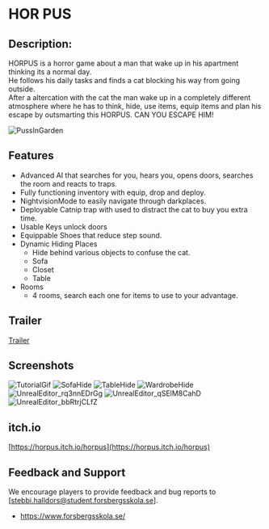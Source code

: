 # HOR PUS

<h2> Description: </h2>
HORPUS is a horror game about a man that wake up in his apartment thinking its a normal day. </br>
He follows his daily tasks and finds a cat blocking his way from going outside. </br>
After a altercation with the cat the man wake up in a completely different atmosphere where he has to think, hide, use items, equip items and plan his escape by outsmarting this HORPUS. 
CAN YOU ESCAPE HIM!

![PussInGarden](https://github.com/forsbergsskola-se/308-unreal-group-project-horpus/assets/112477158/6a06219a-fe3e-4eac-9b3a-b704e669e11a)

## Features
* Advanced AI that searches for you, hears you, opens doors, searches the room and reacts to traps.
* Fully functioning inventory with equip, drop and deploy.
* NightvisionMode to easily navigate through darkplaces.
* Deployable Catnip trap with used to distract the cat to buy you extra time.
* Usable Keys unlock doors 
* Equippable Shoes that reduce step sound.  
* Dynamic Hiding Places
  * Hide behind various objects to confuse the cat.
  * Sofa
  * Closet
  * Table
* Rooms
  * 4 rooms, search each one for items to use to your advantage. 

## Trailer

[Trailer](https://clipchamp.com/watch/yntYzllP63e)

## Screenshots

![TutorialGif](https://github.com/forsbergsskola-se/308-unreal-group-project-horpus/assets/112477158/69238207-2792-4a35-82c8-6ce7dc80df81)
![SofaHide](https://github.com/forsbergsskola-se/308-unreal-group-project-horpus/assets/112477158/15a2a6a8-116f-4e69-9d43-e4a2be8ede73)
![TableHide](https://github.com/forsbergsskola-se/308-unreal-group-project-horpus/assets/112477158/61bf28e7-d336-4ebf-a7b8-25ba8d6203b9)
![WardrobeHide](https://github.com/forsbergsskola-se/308-unreal-group-project-horpus/assets/112477158/275b288c-1b41-42ab-be51-d41ca586c2a1)
![UnrealEditor_rq3nnEDrGg](https://github.com/forsbergsskola-se/308-unreal-group-project-horpus/assets/112477158/6fbaedee-5b60-4950-8b24-1d3829a2d3cf)
![UnrealEditor_qSElM8CahD](https://github.com/forsbergsskola-se/308-unreal-group-project-horpus/assets/112477158/62c05c71-2bbe-48db-b743-4398c40ce3c3)
![UnrealEditor_bbRtrjCLfZ](https://github.com/forsbergsskola-se/308-unreal-group-project-horpus/assets/112477158/adb3eba9-bc1c-4576-b0db-53cf32148d60)

## itch.io

[https://horpus.itch.io/horpus](https://horpus.itch.io/horpus)

## Feedback and Support
We encourage players to provide feedback and bug reports to [stebbi.halldors@student.forsbergsskola.se]. </br>

* https://www.forsbergsskola.se/
